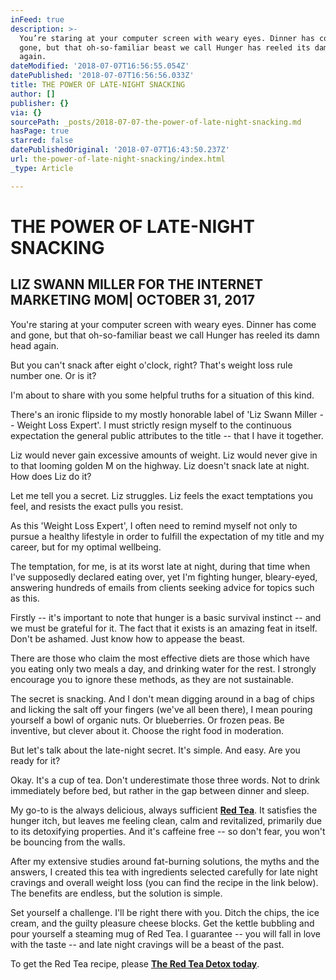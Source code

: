 ```yaml
---
inFeed: true
description: >-
  You’re staring at your computer screen with weary eyes. Dinner has come and
  gone, but that oh-so-familiar beast we call Hunger has reeled its damn head
  again.
dateModified: '2018-07-07T16:56:55.054Z'
datePublished: '2018-07-07T16:56:56.033Z'
title: THE POWER OF LATE-NIGHT SNACKING
author: []
publisher: {}
via: {}
sourcePath: _posts/2018-07-07-the-power-of-late-night-snacking.md
hasPage: true
starred: false
datePublishedOriginal: '2018-07-07T16:43:50.237Z'
url: the-power-of-late-night-snacking/index.html
_type: Article

---
```

# THE POWER OF LATE-NIGHT SNACKING

## LIZ SWANN MILLER FOR THE INTERNET MARKETING MOM| OCTOBER 31, 2017

You're staring at your computer screen with weary eyes. Dinner has come and gone, but that oh-so-familiar beast we call Hunger has reeled its damn head again.

But you can't snack after eight o'clock, right? That's weight loss rule number one. Or is it?

I'm about to share with you some helpful truths for a situation of this kind.

There's an ironic flipside to my mostly honorable label of 'Liz Swann Miller -- Weight Loss Expert'. I must strictly resign myself to the continuous expectation the general public attributes to the title -- that I have it together.

Liz would never gain excessive amounts of weight. Liz would never give in to that looming golden M on the highway. Liz doesn't snack late at night. How does Liz do it?

Let me tell you a secret. Liz struggles. Liz feels the exact temptations you feel, and resists the exact pulls you resist.

As this 'Weight Loss Expert', I often need to remind myself not only to pursue a healthy lifestyle in order to fulfill the expectation of my title and my career, but for my optimal wellbeing.

The temptation, for me, is at its worst late at night, during that time when I've supposedly declared eating over, yet I'm fighting hunger, bleary-eyed, answering hundreds of emails from clients seeking advice for topics such as this.

Firstly -- it's important to note that hunger is a basic survival instinct -- and we must be grateful for it. The fact that it exists is an amazing feat in itself. Don't be ashamed. Just know how to appease the beast.

There are those who claim the most effective diets are those which have you eating only two meals a day, and drinking water for the rest. I strongly encourage you to ignore these methods, as they are not sustainable.

The secret is snacking. And I don't mean digging around in a bag of chips and licking the salt off your fingers (we've all been there), I mean pouring yourself a bowl of organic nuts. Or blueberries. Or frozen peas. Be inventive, but clever about it. Choose the right food in moderation.

But let's talk about the late-night secret. It's simple. And easy. Are you ready for it?

Okay. It's a cup of tea. Don't underestimate those three words. Not to drink immediately before bed, but rather in the gap between dinner and sleep.

My go-to is the always delicious, always sufficient **[Red Tea][0]**. It satisfies the hunger itch, but leaves me feeling clean, calm and revitalized, primarily due to its detoxifying properties. And it's caffeine free -- so don't fear, you won't be bouncing from the walls.

After my extensive studies around fat-burning solutions, the myths and the answers, I created this tea with ingredients selected carefully for late night cravings and overall weight loss (you can find the recipe in the link below). The benefits are endless, but the solution is simple.

Set yourself a challenge. I'll be right there with you. Ditch the chips, the ice cream, and the guilty pleasure cheese blocks. Get the kettle bubbling and pour yourself a steaming mug of Red Tea. I guarantee -- you will fall in love with the taste -- and late night cravings will be a beast of the past.

To get the Red Tea recipe, please **[The Red Tea Detox today][1]**.

[0]: http://bit.ly/2m2dg8R "Red Tea"
[1]: http://bit.ly/2m2dg8R "The Red Tea Detox"